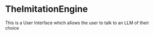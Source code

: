 # TheImitationEngine
This is a User Interface which allows the user to talk to an LLM of their choice
